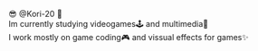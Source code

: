 :sunglasses: @Kori-20 :ice_cube: <br/>
Im currently studying videogames:joystick: and multimedia:movie_camera: <br/>
I work mostly on game coding:video_game: and vissual effects for games:sparkles: <br/>


<!---
Kori-20/Kori-20 is a ✨ special ✨ repository because its `README.md` (this file) appears on your GitHub profile.
You can click the Preview link to take a look at your changes.
--->
